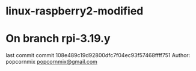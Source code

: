 # linux-raspberry2-modified


# On branch rpi-3.19.y
last commit
commit 108e489c19d92800dfc7f04ec93f57468ffff751
Author: popcornmix <popcornmix@gmail.com>
